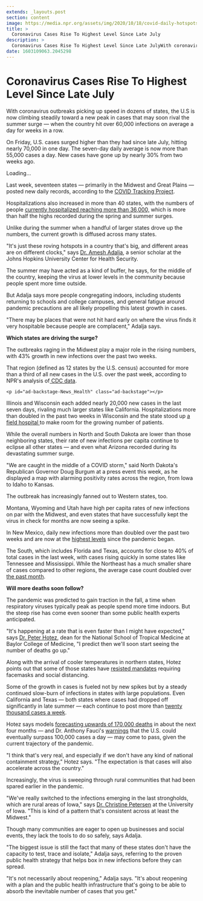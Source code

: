 ```yaml
--- 
extends: _layouts.post 
section: content 
image: https://media.npr.org/assets/img/2020/10/18/covid-daily-hotspots-promo_wide-737be8db76dbd5088fa1dafda46289b3c9aae343.png?s=1400 
title: > 
  Coronavirus Cases Rise To Highest Level Since Late July 
description: > 
  Coronavirus Cases Rise To Highest Level Since Late JulyWith coronavirus outbreaks picking up speed in dozens of states, the U.S is now climbing steadily toward a new peak in cases that may soon rival the summer surge — when the country hit over 60,000 infections on average a day for weeks in a row.On Friday, U.S. cases surged higher than they had since late July, hitting nearly 70,000 in one day.Loading...Last week, seventeen states — primarily in the Midwest and Great Plains — posted new daily records, according to the COVID Tracking Project.Illinois and Wisconsin each added nearly 20,000 new cases in the last seven days, rivaling much larger states like California.Even California and Texas — both states where cases had dropped off significantly in late summer — each continue to post more than twenty thousand cases a week. 
date: 1603109063.2045298 
--- 
```

<div><p class="storytitle">
      <h1>Coronavirus Cases Rise To Highest Level Since Late July</h1>
   
   
   
</p><p>With coronavirus outbreaks picking up speed in dozens of states, the U.S is now climbing steadily toward a new peak in cases that may soon rival the summer surge &#8212; when the country hit over 60,000 infections on average a day for weeks in a row.</p>   <p>On Friday, U.S. cases surged higher than they had since late July, hitting nearly 70,000 in one day. The seven-day daily average is now more than 55,000 cases a day. New cases have gone up by nearly 30% from two weeks ago. </p>   <p id="responsive-embed-covid-daily-cases-20201016"> Loading... </p>  
   <p>Last week, seventeen states &#8212; primarily in the Midwest and Great Plains &#8212; posted new daily records, according to the <a href="https://covidtracking.com/blog/weekly-update-oct-15">COVID Tracking Project</a>. </p>   <p>Hospitalizations also increased in more than 40 states, with the numbers of people <a href="https://covidtracking.com/data/charts/us-currently-hospitalized">currently hospitalized reaching more than 36,000,</a> which is more than half the highs recorded during the spring and summer surges. </p>   <p>Unlike during the summer when a handful of larger states drove up the numbers, the current growth is diffused across many states.</p>   <p>"It's just these roving hotspots in a country that's big, and different areas are on different clocks," says <a href="https://www.centerforhealthsecurity.org/our-people/adalja/">Dr. Amesh Adalja</a>, a senior scholar at the Johns Hopkins University Center for Health Security. </p>   <p>The summer may have acted as a kind of buffer, he says, for the middle of the country, keeping the virus at lower levels in the community because people spent more time outside. </p>   <p>But Adalja says more people congregating indoors, including students returning to schools and college campuses, and general fatigue around pandemic precautions are all likely propelling this latest growth in cases. </p>   <p>"There may be places that were not hit hard early on where the virus finds it very hospitable because people are complacent," Adalja says.</p>   <p><strong>Which states are driving the surge?  </strong></p>   <p>The outbreaks raging in the Midwest play a major role in the rising numbers, with 43% growth in new infections over the past two weeks. </p>   <p>That region (defined as 12 states by the U.S. census) accounted for more than a third of all new cases in the U.S. over the past week, according to NPR's analysis of<a href="https://covid.cdc.gov/covid-data-tracker/#cases_casesinlast7days"> CDC data</a>. </p>   
    

    <p id="ad-backstage-News_Health" class="ad-backstage"></p>

   <p>Illinois and Wisconsin each added nearly 20,000 new cases in the last seven days, rivaling much larger states like California. Hospitalizations more than doubled in the past two weeks in Wisconsin and the state stood up <a href="https://www.wpr.org/covid-19-field-hospital-wisconsin-state-fair-park-opens-wednesday">a field hospital </a>to make room for the growing number of patients. </p>   <p>While the overall numbers in North and South Dakota are lower than those neighboring states, their rate of new infections per capita continue to eclipse all other states &#8212; and even what Arizona recorded during its devastating summer surge. </p>   <p>"We are caught in the middle of a COVID storm," said North Dakota's Republican Governor Doug Burgum at a press event this week, as he displayed a map with alarming positivity rates across the region, from Iowa to Idaho to Kansas.</p>   <p>The outbreak has increasingly fanned out to Western states, too.</p>   <p>Montana, Wyoming and Utah have high per capita rates of new infections on par with the Midwest, and even states that have successfully kept the virus in check for months are now seeing a spike. </p>   <p>In New Mexico, daily new infections more than doubled over the past two weeks and are now at the <a href="https://cvprovider.nmhealth.org/public-dashboard.html">highest levels</a> since the pandemic began. </p>   <p>The South, which includes Florida and Texas, accounts for close to 40% of total cases in the last week, with cases rising quickly in some states like Tennessee and Mississippi. While the Northeast has a much smaller share of cases compared to other regions, the average case count doubled over <a href="https://covidtracking.com/blog/weekly-update-oct-15">the past month</a>. </p>   <p><strong>Will more deaths soon follow?</strong></p>   <p>The pandemic was predicted to gain traction in the fall, a time when respiratory viruses typically peak as people spend more time indoors. But the steep rise has come even sooner than some public health experts anticipated. </p>   <p>"It's happening at a rate that is even faster than I might have expected," says <a href="https://www.baylor.edu/biology/index.php?id=960757">Dr. Peter Hotez</a>, dean for the National School of Tropical Medicine at Baylor College of Medicine, "I predict then we'll soon start seeing the number of deaths go up." </p>   <p>Along with the arrival of cooler temperatures in northern states, Hotez points out that some of those states have <a href="https://www.kff.org/coronavirus-covid-19/issue-brief/state-data-and-policy-actions-to-address-coronavirus/">resisted mandates</a> requiring facemasks and social distancing. </p>   <p>Some of the growth in cases is fueled not by new spikes but by a steady continued slow-burn of infections in states with large populations. Even California and Texas &#8212; both states where cases had dropped off significantly in late summer &#8212; each continue to post more than <a href="https://covid.cdc.gov/covid-data-tracker/#cases_casesinlast7days">twenty thousand cases a week</a>. </p>   <p>Hotez says models <a href="https://www.npr.org/sections/health-shots/2020/10/16/924240204/how-bad-will-coronavirus-be-this-winter-model-projects-170-000-more-u-s-deaths">forecasting upwards of 170,000 deaths</a> in about the next four months &#8212; and Dr. Anthony Fauci's <a href="https://www.npr.org/sections/health-shots/2020/07/01/886299190/it-does-not-have-to-be-100-000-cases-a-day-fauci-urges-u-s-to-follow-guidelines">warnings</a> that the U.S. could eventually surpass 100,000 cases a day &#8212; may come to pass, given the current trajectory of the pandemic. </p>   <p>"I think that's very real, and especially if we don't have any kind of national containment strategy," Hotez says. "The expectation is that cases will also accelerate across the country."</p>   <p>Increasingly, the virus is sweeping through rural communities that had been spared earlier in the pandemic. </p>   <p>"We've really switched to the infections emerging in the last strongholds, which are rural areas of Iowa," says <a href="https://www.public-health.uiowa.edu/people/christine-petersen/">Dr. Christine Petersen</a> at the University of Iowa. "This is kind of a pattern that's consistent across at least the Midwest."</p>   <p>Though many communities are eager to open up businesses and social events, they lack the tools to do so safely, says Adalja. </p>   <p>"The biggest issue is still the fact that many of these states don't have the capacity to test, trace and isolate," Adalja says, referring to the proven public health strategy that helps box in new infections before they can spread. </p>   <p>"It's not necessarily about reopening," Adalja says. "It's about reopening with a plan and the public health infrastructure that's going to be able to absorb the inevitable number of cases that you get." </p>
</div>
